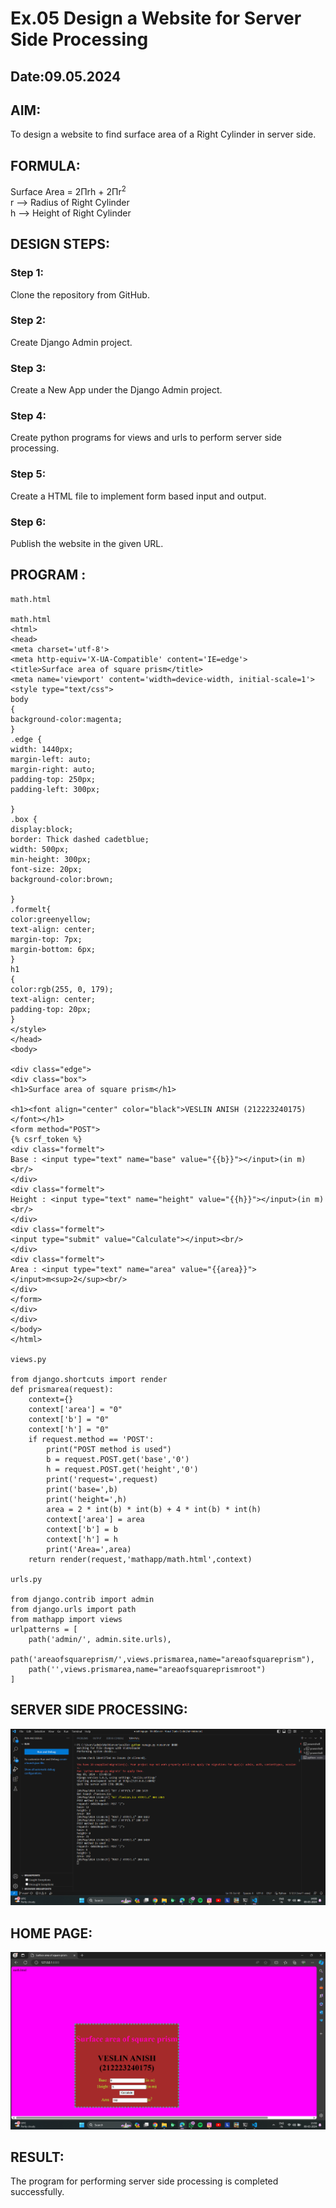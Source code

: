 # Ex.05 Design a Website for Server Side Processing
## Date:09.05.2024

## AIM:
To design a website to find surface area of a Right Cylinder in server side.

## FORMULA:
Surface Area = 2Πrh + 2Πr<sup>2</sup>
<br>r --> Radius of Right Cylinder
<br>h --> Height of Right Cylinder

## DESIGN STEPS:

### Step 1:
Clone the repository from GitHub.

### Step 2:
Create Django Admin project.

### Step 3:
Create a New App under the Django Admin project.

### Step 4:
Create python programs for views and urls to perform server side processing.

### Step 5:
Create a HTML file to implement form based input and output.

### Step 6:
Publish the website in the given URL.

## PROGRAM :
```
math.html

math.html
<html>
<head>
<meta charset='utf-8'>
<meta http-equiv='X-UA-Compatible' content='IE=edge'>
<title>Surface area of square prism</title>
<meta name='viewport' content='width=device-width, initial-scale=1'>
<style type="text/css">
body 
{
background-color:magenta;
}
.edge {
width: 1440px;
margin-left: auto;
margin-right: auto;
padding-top: 250px;
padding-left: 300px;

}
.box {
display:block;
border: Thick dashed cadetblue;
width: 500px;
min-height: 300px;
font-size: 20px;
background-color:brown;

}
.formelt{
color:greenyellow;
text-align: center;
margin-top: 7px;
margin-bottom: 6px;
}
h1
{
color:rgb(255, 0, 179);
text-align: center;
padding-top: 20px;
}
</style>
</head>
<body>
    
<div class="edge">
<div class="box">
<h1>Surface area of square prism</h1>

<h1><font align="center" color="black">VESLIN ANISH (212223240175)</font></h1>
<form method="POST">
{% csrf_token %}
<div class="formelt">
Base : <input type="text" name="base" value="{{b}}"></input>(in m)<br/>
</div>
<div class="formelt">
Height : <input type="text" name="height" value="{{h}}"></input>(in m)<br/>
</div>
<div class="formelt">
<input type="submit" value="Calculate"></input><br/>
</div>
<div class="formelt">
Area : <input type="text" name="area" value="{{area}}"></input>m<sup>2</sup><br/>
</div>
</form>
</div>
</div>
</body>
</html>

views.py

from django.shortcuts import render
def prismarea(request):
    context={}
    context['area'] = "0"
    context['b'] = "0"
    context['h'] = "0"
    if request.method == 'POST':
        print("POST method is used")
        b = request.POST.get('base','0')
        h = request.POST.get('height','0')
        print('request=',request)
        print('base=',b)
        print('height=',h)
        area = 2 * int(b) * int(b) + 4 * int(b) * int(h)
        context['area'] = area
        context['b'] = b
        context['h'] = h
        print('Area=',area)
    return render(request,'mathapp/math.html',context)

urls.py

from django.contrib import admin
from django.urls import path
from mathapp import views
urlpatterns = [
    path('admin/', admin.site.urls),
    path('areaofsquareprism/',views.prismarea,name="areaofsquareprism"),
    path('',views.prismarea,name="areaofsquareprismroot")
]

```


## SERVER SIDE PROCESSING:
![Alt text](<Screenshot 2024-05-09 140014.png>)


## HOME PAGE:
![Alt text](<Screenshot 2024-05-09 135044.png>)


## RESULT:
The program for performing server side processing is completed successfully.
